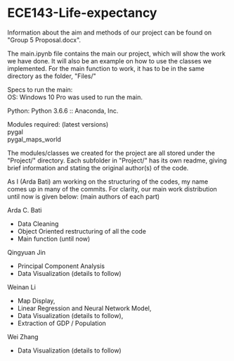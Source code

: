 # ECE143-Life-expectancy

Information about the aim and methods of our project can be found on "Group 5 Proposal.docx".

The main.ipynb file contains the main our project, which will show the work we have done. It will also be an example on how to use the classes we implemented. For the main function to work, it has to be in the same directory as the folder, "Files/"

Specs to run the main:   
OS: Windows 10 Pro was used to run the main.   

Python: Python 3.6.6 :: Anaconda, Inc.

Modules required: (latest versions)   
pygal   
pygal_maps_world   

The modules/classes we created for the project are all stored under the "Project/" directory. Each subfolder in "Project/" has its own readme, giving brief information and stating the original author(s) of the code.

As I (Arda Bati) am working on the structuring of the codes, my name comes up in many of the commits. For clarity, our main work distribution until now is given below: (main authors of each part)

Arda C. Bati  
 - Data Cleaning
 - Object Oriented restructuring of all the code
 - Main function (until now)
   
Qingyuan Jin  
 - Principal Component Analysis
 - Data Visualization (details to follow)

Weinan Li  
 - Map Display,  
 - Linear Regression and Neural Network Model,  
 - Data Visualization (details to follow),  
 - Extraction of GDP / Population
  
Wei Zhang  
 - Data Visualization (details to follow)
